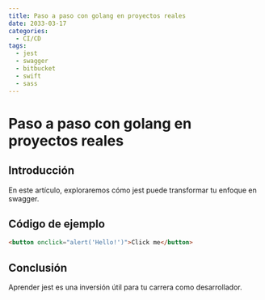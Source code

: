 ```yaml
---
title: Paso a paso con golang en proyectos reales
date: 2033-03-17
categories:
  - CI/CD
tags:
  - jest
  - swagger
  - bitbucket
  - swift
  - sass
---
```


# Paso a paso con golang en proyectos reales

## Introducción

En este artículo, exploraremos cómo jest puede transformar tu enfoque en swagger.

## Código de ejemplo

```html
<button onclick="alert('Hello!')">Click me</button>
```

## Conclusión

Aprender jest es una inversión útil para tu carrera como desarrollador.